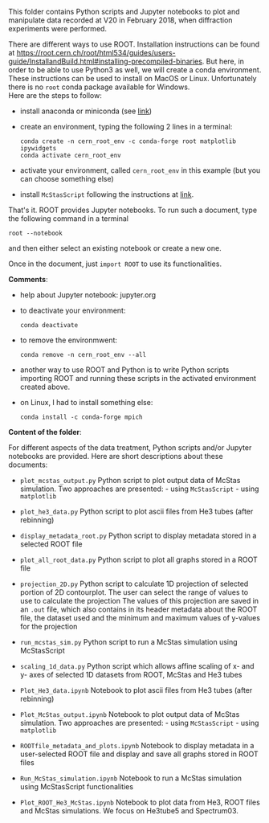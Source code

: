 This folder contains Python scripts and Jupyter notebooks to plot and manipulate 
data recorded at V20 in February 2018, when diffraction experiments were performed.

There are different ways to use ROOT. Installation instructions can be found at 
https://root.cern.ch/root/html534/guides/users-guide/InstallandBuild.html#installing-precompiled-binaries. 
But here, in order to be able to use Python3 as well, we will create a conda environment. 
These instructions can be used to install on MacOS or Linux. Unfortunately there is no `root` conda 
package available for Windows.  
Here are the steps to follow:  

- install anaconda or miniconda (see [link](https://docs.conda.io/projects/conda/en/latest/user-guide/install/download.html))

- create an environment, typing the following 2 lines in a terminal:
    ```
    conda create -n cern_root_env -c conda-forge root matplotlib ipywidgets
    conda activate cern_root_env
    ```

- activate your environment, called `cern_root_env` in this example (but you can choose something 
  else)
  
- install `McStasScript` following the instructions at [link](https://github.com/PaNOSC-ViNYL/McStasScript).

That's it. ROOT provides Jupyter notebooks. To run such a document, type the following command in 
a terminal

   ```
   root --notebook 
   ```

and then either select an existing notebook or create a new one.

Once in the document, just `import ROOT` to use its functionalities.

**Comments**:  

- help about Jupyter notebook: jupyter.org

- to deactivate your environment:
    ```
    conda deactivate
    ```
- to remove the environmwent:
    ```
    conda remove -n cern_root_env --all
    ```
  
- another way to use ROOT and Python is to write Python scripts importing ROOT and running these 
  scripts in the activated environment created above.

- on Linux, I had to install something else:
    ```
    conda install -c conda-forge mpich
    ```

**Content of the folder**:

For different aspects of the data treatment, Python scripts and/or Jupyter notebooks are provided. 
Here are short descriptions about these documents:

- `plot_mcstas_output.py`
   Python script to plot output data of McStas simulation. Two approaches are presented:
       - using `McStasScript`
       - using `matplotlib`

- `plot_he3_data.py`
   Python script to plot ascii files from He3 tubes (after rebinning)
   
- `display_metadata_root.py`
   Python script to display metadata stored in a selected ROOT file

- `plot_all_root_data.py` 
   Python script to plot all graphs stored in a ROOT file
   
- `projection_2D.py`
   Python script to calculate 1D projection of selected portion of 2D contourplot.
   The user can select the range of values to use to calculate the projection
   The values of this projection are saved in an `.out` file, which also contains in its header
   metadata about the ROOT file, the dataset used and the minimum and maximum values of y-values for
   the projection
   
- `run_mcstas_sim.py`
   Python script to run a McStas simulation using McStasScript
   
- `scaling_1d_data.py`
   Python script which allows affine scaling of x- and y- axes of selected 1D datasets from ROOT, 
   McStas and He3 tubes
   
- `Plot_He3_data.ipynb`
   Notebook to plot ascii files from He3 tubes (after rebinning)

- `Plot_McStas_output.ipynb`
   Notebook to plot output data of McStas simulation. Two approaches are presented:
       - using `McStasScript`
       - using `matplotlib`
   
- `ROOTfile_metadata_and_plots.ipynb`
   Notebook to display metadata in a user-selected ROOT file and display and save all graphs stored
    in ROOT files
   
- `Run_McStas_simulation.ipynb`
   Notebook to run a McStas simulation using McStasScript functionalities
   
- `Plot_ROOT_He3_McStas.ipynb`
   Notebook to plot data from He3, ROOT files and McStas simulations. 
   We focus on He3tube5 and Spectrum03.
